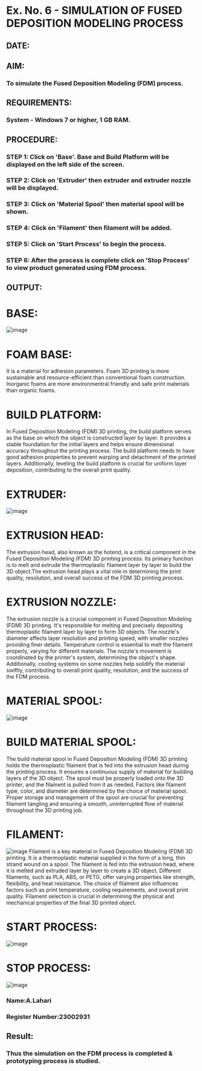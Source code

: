 # Ex. No. 6 - SIMULATION OF FUSED DEPOSITION MODELING PROCESS

## DATE: 
## AIM:
### To simulate the Fused Deposition Modeling (FDM) process.

## REQUIREMENTS:
### System - Windows 7 or higher, 1 GB RAM.

## PROCEDURE:
### STEP 1: Click on 'Base'. Base and Build Platform will be displayed on the left side of the screen.
### STEP 2: Click on 'Extruder' then extruder and extruder nozzle will be displayed.
### STEP 3: Click on 'Material Spool' then material spool will be shown.
### STEP 4: Click on 'Filament' then filament will be added.
### STEP 5: Click on 'Start Process' to begin the process.
### STEP 6: After the process is complete click on 'Stop Process' to view product generated using FDM process.

## OUTPUT:
# BASE:
![image](https://github.com/AnnaLahari/Ex.-No---6.-SIMULATION-OF-FUSED-DEPOSITION-MODELING-PROCESS/assets/149365425/bbfde7ea-80d5-4299-8c0b-c49b75bdaf0b)
# FOAM BASE:
It is a material for adhesion parameters. Foam 3D printing is more sustainable and resource-efficient than conventional foam construction. Inorganic foams are more environmentral friendly and safe print materials than organic foams.
# BUILD PLATFORM:
In Fused Deposition Modeling (FDM) 3D printing, the build platform serves as the base on which the object is constructed layer by layer. It provides a stable foundation for the initial layers and helps ensure dimensional accuracy throughout the printing process. The build platform needs to have good adhesion properties to prevent warping and detachment of the printed layers. Additionally, leveling the build platform is crucial for uniform layer deposition, contributing to the overall print quality.
# EXTRUDER:
![image](https://github.com/AnnaLahari/Ex.-No---6.-SIMULATION-OF-FUSED-DEPOSITION-MODELING-PROCESS/assets/149365425/d915bbb6-cd35-4fe1-afc3-80fbde58d108)
# EXTRUSION HEAD:
The extrusion head, also known as the hotend, is a critical component in the Fused Deposition Modeling (FDM) 3D printing process. Its primary function is to melt and extrude the thermoplastic filament layer by layer to build the 3D object.The extrusion head plays a vital role in determining the print quality, resolution, and overall success of the FDM 3D printing process.
# EXTRUSION NOZZLE:
The extrusion nozzle is a crucial component in Fused Deposition Modeling (FDM) 3D printing. It's responsible for melting and precisely depositing thermoplastic filament layer by layer to form 3D objects. The nozzle's diameter affects layer resolution and printing speed, with smaller nozzles providing finer details. Temperature control is essential to melt the filament properly, varying for different materials. The nozzle's movement is coordinated by the printer's system, determining the object's shape. Additionally, cooling systems on some nozzles help solidify the material swiftly, contributing to overall print quality, resolution, and the success of the FDM process.
# MATERIAL SPOOL:
![image](https://github.com/AnnaLahari/Ex.-No---6.-SIMULATION-OF-FUSED-DEPOSITION-MODELING-PROCESS/assets/149365425/bedd8646-ecfa-49b2-87ba-33939554c97a)
# BUILD MATERIAL SPOOL:
The build material spool in Fused Deposition Modeling (FDM) 3D printing holds the thermoplastic filament that is fed into the extrusion head during the printing process. It ensures a continuous supply of material for building layers of the 3D object. The spool must be properly loaded onto the 3D printer, and the filament is pulled from it as needed. Factors like filament type, color, and diameter are determined by the choice of material spool. Proper storage and management of the spool are crucial for preventing filament tangling and ensuring a smooth, uninterrupted flow of material throughout the 3D printing job.
# FILAMENT:
 ![image](https://github.com/AnnaLahari/Ex.-No---6.-SIMULATION-OF-FUSED-DEPOSITION-MODELING-PROCESS/assets/149365425/4968edd4-2162-4e1e-ad93-44171737f7b0)
Filament is a key material in Fused Deposition Modeling (FDM) 3D printing. It is a thermoplastic material supplied in the form of a long, thin strand wound on a spool. The filament is fed into the extrusion head, where it is melted and extruded layer by layer to create a 3D object. Different filaments, such as PLA, ABS, or PETG, offer varying properties like strength, flexibility, and heat resistance. The choice of filament also influences factors such as print temperature, cooling requirements, and overall print quality. Filament selection is crucial in determining the physical and mechanical properties of the final 3D printed object.
# START PROCESS:
![image](https://github.com/AnnaLahari/Ex.-No---6.-SIMULATION-OF-FUSED-DEPOSITION-MODELING-PROCESS/assets/149365425/03f73c1f-d2d6-43f0-ae4d-3165819db46e)
# STOP PROCESS:
![image](https://github.com/AnnaLahari/Ex.-No---6.-SIMULATION-OF-FUSED-DEPOSITION-MODELING-PROCESS/assets/149365425/ed3c0229-646e-4b1c-ad6c-1a742698e4e9)
### Name:A.Lahari
### Register Number:23002931

## Result:
### Thus the simulation on the FDM process is completed & prototyping process is studied.
